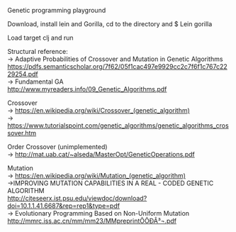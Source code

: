 Genetic programming playground

Download, install lein and Gorilla, cd to the directory and $ Lein gorilla 

Load target clj and run

Structural reference:\
-> Adaptive Probabilities of Crossover and Mutation in Genetic Algorithms\
https://pdfs.semanticscholar.org/7f62/05f1cac497e9929cc2c7f6f1c767c2229254.pdf \
-> Fundamental GA\
http://www.myreaders.info/09_Genetic_Algorithms.pdf

Crossover\
-> https://en.wikipedia.org/wiki/Crossover_(genetic_algorithm) \
-> https://www.tutorialspoint.com/genetic_algorithms/genetic_algorithms_crossover.htm

Order Crossover (unimplemented)\
-> http://mat.uab.cat/~alseda/MasterOpt/GeneticOperations.pdf

Mutation\
-> https://en.wikipedia.org/wiki/Mutation_(genetic_algorithm) \
->IMPROVING MUTATION CAPABILITIES IN A REAL - CODED GENETIC ALGORITHM\
 http://citeseerx.ist.psu.edu/viewdoc/download?doi=10.1.1.41.6687&rep=rep1&type=pdf \
-> Evolutionary Programming Based on Non-Uniform Mutation\
http://mmrc.iss.ac.cn/mm/mm23/MMpreprintÕÔÐÂ³¬.pdf
